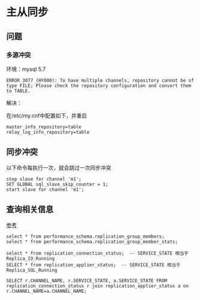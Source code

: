# 主从同步

## 问题

### 多源冲突

环境：mysql 5.7

```
ERROR 3077 (HY000): To have multiple channels, repository cannot be of type FILE; Please check the repository configuration and convert them to TABLE.
```

解决：

在/etc/my.cnf中配置如下，并重启

```
master_info_repository=table
relay_log_info_repository=table
```

## 同步冲突

以下命令每执行一次，就会跳过一次同步冲突

``` mysql
stop slave for channel 'm1';
SET GLOBAL sql_slave_skip_counter = 1;
start slave for channel 'm1';
```


## 查询相关信息

[参考](https://www.cnblogs.com/lijiaman/p/13375920.html)

``` mysql
select * from performance_schema.replication_group_members;
select * from performance_schema.replication_group_member_stats;

select * from replication_connection_status;  -- SERVICE_STATE 相当于Replica_IO_Running
SELECT * from replication_applier_status;  -- SERVICE_STATE 相当于Replica_SQL_Running

SELECT r.CHANNEL_NAME, r.SERVICE_STATE, a.SERVICE_STATE FROM replication_connection_status r join replication_applier_status a on r.CHANNEL_NAME=a.CHANNEL_NAME;
```